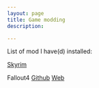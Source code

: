 ```yaml
---
layout: page
title: Game modding
description:

---
```


List of mod I have(d) installed:

[Skyrim](https://github.com/animalizers/anii/blob/master/gamemod/tesv-skyrim.csv)

Fallout4 [Github](https://github.com/animalizers/anii/blob/master/gamemod/fallout4.csv) [Web](/fo4.md)